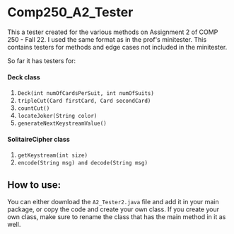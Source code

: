 # Comp250_A2_Tester
This a tester created for the various methods on Assignment 2 of COMP 250 - Fall 22. I used the same format as in the prof's minitester. This contains testers for methods and edge cases not included in the minitester. 

So far it has testers for:

#### Deck class
  1. `Deck(int numOfCardsPerSuit, int numOfSuits)`
  2. `tripleCut(Card firstCard, Card secondCard)`
  3. `countCut()`
  4. `locateJoker(String color)` 
  5. `generateNextKeystreamValue()` 
  

#### SolitaireCipher class
  1. `getKeystream(int size)`
  2. `encode(String msg) and decode(String msg)`
  
  ## How to use:
  You can either download the `A2_Tester2.java` file and add it in your main package, or copy the code and create your own class. If you create your own class, make sure to rename the class that has the main method in it as well. 
